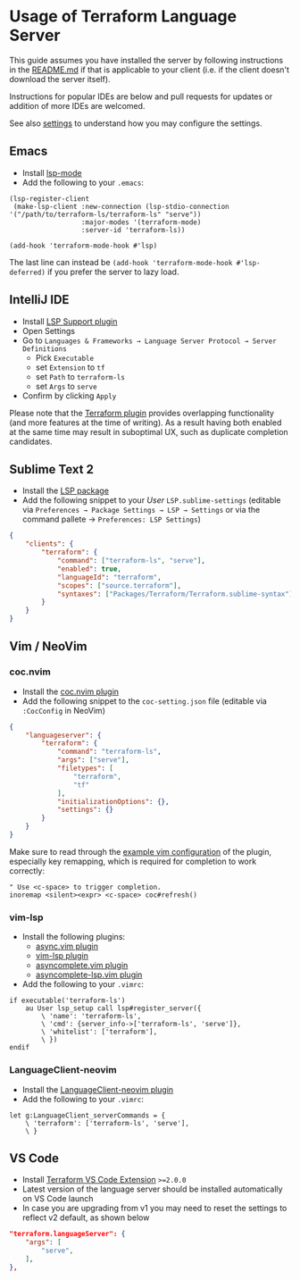 # Usage of Terraform Language Server

This guide assumes you have installed the server by following instructions
in the [README.md](../README.md) if that is applicable to your client
(i.e. if the client doesn't download the server itself).

Instructions for popular IDEs are below and pull requests
for updates or addition of more IDEs are welcomed.

See also [settings](./SETTINGS.md) to understand
how you may configure the settings.

## Emacs

 - Install [lsp-mode](https://github.com/emacs-lsp/lsp-mode)
 - Add the following to your `.emacs`:

```
(lsp-register-client
 (make-lsp-client :new-connection (lsp-stdio-connection '("/path/to/terraform-ls/terraform-ls" "serve"))
                  :major-modes '(terraform-mode)
                  :server-id 'terraform-ls))

(add-hook 'terraform-mode-hook #'lsp)
```

The last line can instead be `(add-hook 'terraform-mode-hook #'lsp-deferred)` if you prefer the server to lazy load.

## IntelliJ IDE

 - Install [LSP Support plugin](https://plugins.jetbrains.com/plugin/10209-lsp-support)
 - Open Settings
 - Go to `Languages & Frameworks → Language Server Protocol → Server Definitions`
   - Pick `Executable`
   - set `Extension` to `tf`
   - set `Path` to `terraform-ls`
   - set `Args` to `serve`
 - Confirm by clicking `Apply`

Please note that the [Terraform plugin](https://plugins.jetbrains.com/plugin/7808-hashicorp-terraform--hcl-language-support)
provides overlapping functionality (and more features at the time of writing).
As a result having both enabled at the same time may result in suboptimal UX,
such as duplicate completion candidates.

## Sublime Text 2

 - Install the [LSP package](https://github.com/sublimelsp/LSP#installation)
 - Add the following snippet to your _User_ `LSP.sublime-settings` (editable via `Preferences → Package Settings → LSP → Settings` or via the command pallete → `Preferences: LSP Settings`)

```json
{
	"clients": {
		"terraform": {
			"command": ["terraform-ls", "serve"],
			"enabled": true,
			"languageId": "terraform",
			"scopes": ["source.terraform"],
			"syntaxes": ["Packages/Terraform/Terraform.sublime-syntax"]
		}
	}
}
```

## Vim / NeoVim
### coc.nvim

 - Install the [coc.nvim plugin](https://github.com/neoclide/coc.nvim)
 - Add the following snippet to the `coc-setting.json` file (editable via `:CocConfig` in NeoVim)

```json
{
	"languageserver": {
		"terraform": {
			"command": "terraform-ls",
			"args": ["serve"],
			"filetypes": [
				"terraform",
				"tf"
			],
			"initializationOptions": {},
			"settings": {}
		}
	}
}
```

Make sure to read through the [example vim configuration](https://github.com/neoclide/coc.nvim#example-vim-configuration) of the plugin, especially key remapping, which is required for completion to work correctly:

```vim
" Use <c-space> to trigger completion.
inoremap <silent><expr> <c-space> coc#refresh()
```

### vim-lsp

 - Install the following plugins:
   * [async.vim plugin](https://github.com/prabirshrestha/async.vim)
   * [vim-lsp plugin](https://github.com/prabirshrestha/vim-lsp)
   * [asyncomplete.vim plugin](https://github.com/prabirshrestha/asyncomplete.vim)
   * [asyncomplete-lsp.vim plugin](https://github.com/prabirshrestha/asyncomplete-lsp.vim)
 - Add the following to your `.vimrc`:

```vim
if executable('terraform-ls')
    au User lsp_setup call lsp#register_server({
        \ 'name': 'terraform-ls',
        \ 'cmd': {server_info->['terraform-ls', 'serve']},
        \ 'whitelist': ['terraform'],
        \ })
endif
```

### LanguageClient-neovim

 - Install the [LanguageClient-neovim plugin](https://github.com/autozimu/LanguageClient-neovim)
 - Add the following to your `.vimrc`:

```vim
let g:LanguageClient_serverCommands = {
    \ 'terraform': ['terraform-ls', 'serve'],
    \ }
```

## VS Code

 - Install [Terraform VS Code Extension](https://marketplace.visualstudio.com/items?itemName=hashicorp.terraform) `>=2.0.0`
 - Latest version of the language server should be installed automatically on VS Code launch
 - In case you are upgrading from v1 you may need to reset the settings to reflect v2 default, as shown below

```json
"terraform.languageServer": {
    "args": [
        "serve",
    ],
},
```
